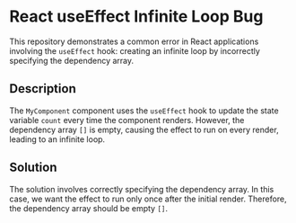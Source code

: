 # React useEffect Infinite Loop Bug

This repository demonstrates a common error in React applications involving the `useEffect` hook: creating an infinite loop by incorrectly specifying the dependency array.

## Description
The `MyComponent` component uses the `useEffect` hook to update the state variable `count` every time the component renders.  However, the dependency array `[]` is empty, causing the effect to run on every render, leading to an infinite loop.

## Solution
The solution involves correctly specifying the dependency array.  In this case, we want the effect to run only once after the initial render. Therefore, the dependency array should be empty `[]`.